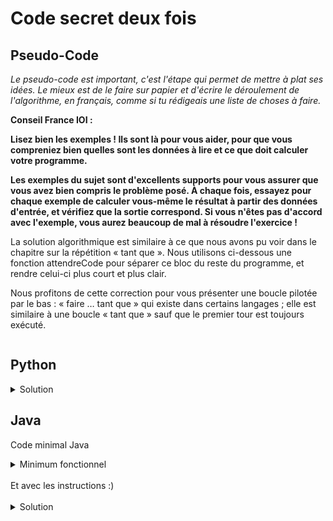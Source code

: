 # Code secret deux fois

## Pseudo-Code

_Le pseudo-code est important, c'est l'étape qui permet de mettre à plat ses idées. Le mieux est de le faire sur papier et d'écrire le déroulement de l'algorithme, en français, comme si tu rédigeais une liste de choses à faire._

**Conseil France IOI :**

**Lisez bien les exemples ! Ils sont là pour vous aider, pour que vous compreniez bien quelles sont les données à lire et ce que doit calculer votre programme.**

**Les exemples du sujet sont d'excellents supports pour vous assurer que vous avez bien compris le problème posé. À chaque fois, essayez pour chaque exemple de calculer vous-même le résultat à partir des données d'entrée, et vérifiez que la sortie correspond. Si vous n'êtes pas d'accord avec l'exemple, vous aurez beaucoup de mal à résoudre l'exercice !**

La solution algorithmique est similaire à ce que nous avons pu voir dans le chapitre sur la répétition « tant que ». Nous utilisons ci-dessous une fonction attendreCode pour séparer ce bloc du reste du programme, et rendre celui-ci plus court et plus clair. 

Nous profitons de cette correction pour vous présenter une boucle pilotée par le bas : « faire … tant que » qui existe dans certains langages ; elle est similaire à une boucle « tant que » sauf que le premier tour est toujours exécuté. 

```

```

## Python

<details>
  <summary>Solution</summary>

```Python
def attendreCode():
   tentative = 0
   while tentative != 4242:
      print("Entrez le code :")
      tentative = int(input())
attendreCode()
print("Encore une fois.")
attendreCode()
print("Bravo.")
```

</details>

## Java

Code minimal Java

<details>
  <summary>Minimum fonctionnel</summary>

```Java
  class Main {
    public static void main(String[] args) {
      // ton code ici
    }
  }
```

</details>

</br>
Et avec les instructions :)
</br>
</br>

<details>
  <summary>Solution</summary>


```Java
import algorea.Scanner;
class Main {
   static Scanner entrée = new Scanner(System.in);
   static void attendreCode() {
      int tentative = 0;
      do {
         System.out.println("Entrez le code :");
         tentative = entrée.nextInt();
      }
      while (tentative != 4242);
   }
   public static void main(String[] args) {
      attendreCode();
      System.out.println("Encore une fois.");
      attendreCode();
      System.out.println("Bravo.");
   }
}
```

</details>
